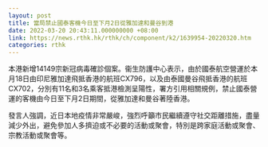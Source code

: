 ```yaml
---
layout: post
title: 當局禁止國泰客機今日至下月2日從雅加達和曼谷到港
date: 2022-03-20 20:43:11.000000000 +08:00
link: https://news.rthk.hk/rthk/ch/component/k2/1639954-20220320.htm
categories: rthk
---
```


本港新增14149宗新冠病毒確診個案。衞生防護中心表示，由於國泰航空營運於本月18日由印尼雅加達飛抵香港的航班CX796，以及由泰國曼谷飛抵香港的航班CX702，分別有11名和3名乘客抵港檢測呈陽性，署方引用相關規例，禁止國泰營運的客機由今日至下月2日期間，從雅加達和曼谷著陸香港。

發言人強調，近日本地疫情非常嚴峻，強烈呼籲市民繼續遵守社交距離措施，盡量減少外出，避免參加人多擠迫或不必要的活動或聚會，特別是跨家庭活動或聚會、宗教活動或聚會等。
